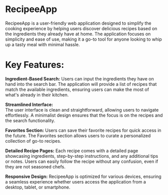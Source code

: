 
# RecipeeApp

RecipeeApp is a user-friendly web application designed to simplify the cooking experience by helping users discover delicious recipes based on the ingredients they already have at home. The application focuses on simplicity and ease of use, making it a go-to tool for anyone looking to whip up a tasty meal with minimal hassle.

# Key Features:

**Ingredient-Based Search:**
    Users can input the ingredients they have on hand into the search bar. The application will provide a list of recipes that match the available ingredients, ensuring users can make the most of what's already in their kitchen.

**Streamlined Interface:**<br><t>
    The user interface is clean and straightforward, allowing users to navigate effortlessly. A minimalist design ensures that the focus is on the recipes and the search functionality.

**Favorites Section:**
    Users can save their favorite recipes for quick access in the future. The Favorites section allows users to curate a personalized collection of go-to recipes.

**Detailed Recipe Pages:**
    Each recipe comes with a detailed page showcasing ingredients, step-by-step instructions, and any additional tips or notes. Users can easily follow the recipe without any confusion, even if they are not seasoned chefs.

**Responsive Design:**
    RecipeeApp is optimized for various devices, ensuring a seamless experience whether users access the application from a desktop, tablet, or smartphone.
